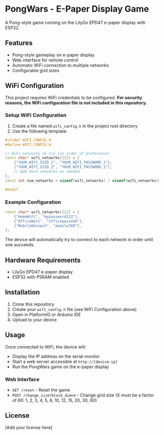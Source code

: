# PongWars - E-Paper Display Game

A Pong-style game running on the LilyGo EPD47 e-paper display with ESP32.

## Features

- Pong-style gameplay on e-paper display
- Web interface for remote control
- Automatic WiFi connection to multiple networks
- Configurable grid sizes

## WiFi Configuration

This project requires WiFi credentials to be configured. **For security reasons, the WiFi configuration file is not included in this repository.**

### Setup WiFi Configuration

1. Create a file named `wifi_config.h` in the project root directory
2. Use the following template:

```cpp
#ifndef WIFI_CONFIG_H
#define WIFI_CONFIG_H

// WiFi networks to try (in order of preference)
const char* wifi_networks[][2] = {
    {"YOUR_WIFI_SSID_1", "YOUR_WIFI_PASSWORD_1"},
    {"YOUR_WIFI_SSID_2", "YOUR_WIFI_PASSWORD_2"},
    // Add more networks as needed
};
const int num_networks = sizeof(wifi_networks) / sizeof(wifi_networks[0]);

#endif
```

### Example Configuration

```cpp
const char* wifi_networks[][2] = {
    {"HomeWiFi", "mypassword123"},
    {"OfficeWiFi", "officepass456"},
    {"MobileHotspot", "mobile789"},
};
```

The device will automatically try to connect to each network in order until one succeeds.

## Hardware Requirements

- LilyGo EPD47 e-paper display
- ESP32 with PSRAM enabled

## Installation

1. Clone this repository
2. Create your `wifi_config.h` file (see WiFi Configuration above)
3. Open in PlatformIO or Arduino IDE
4. Upload to your device

## Usage

Once connected to WiFi, the device will:
- Display the IP address on the serial monitor
- Start a web server accessible at `http://[device-ip]`
- Run the PongWars game on the e-paper display

### Web Interface

- `GET /reset` - Reset the game
- `POST /change_size?block_dim=X` - Change grid size (X must be a factor of 60: 1, 2, 3, 4, 5, 6, 10, 12, 15, 20, 30, 60)

## License

[Add your license here]
